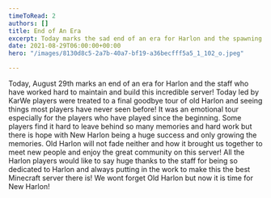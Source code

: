 ```yaml
---
timeToRead: 2
authors: []
title: End of An Era
excerpt: Today marks the sad end of an era for Harlon and the spawning of a new one!
date: 2021-08-29T06:00:00+00:00
hero: "/images/8130d8c5-2a7b-40a7-bf19-a36becfff5a5_1_102_o.jpeg"

---
```

Today, August 29th marks an end of an era for Harlon and the staff who have worked hard to maintain and build this incredible server!  Today led by KarWe players were treated to a final goodbye tour of old Harlon and seeing things most players have never seen before!  It was an emotional tour especially for the players who have played since the beginning. Some players find it hard to leave behind so many memories and hard work but there is hope with New Harlon being a huge success and only growing the memories.  Old Harlon will not fade neither and how it brought us together to meet new people and enjoy the great community on this server!  All the Harlon players would like to say huge thanks to the staff for being so dedicated to Harlon and always putting in the work to make this the best Minecraft server there is!  We wont forget Old Harlon but now it is time for New Harlon!